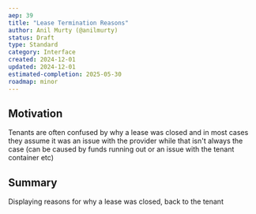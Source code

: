 ```yaml
---
aep: 39
title: "Lease Termination Reasons"
author: Anil Murty (@anilmurty)
status: Draft
type: Standard
category: Interface
created: 2024-12-01
updated: 2024-12-01
estimated-completion: 2025-05-30
roadmap: minor
---
```


## Motivation

Tenants are often confused by why a lease was closed and in most cases they assume it was an issue with the provider while that isn't always the case (can be caused by funds running out or an issue with the tenant container etc)

## Summary

Displaying reasons for why a lease was closed, back to the tenant